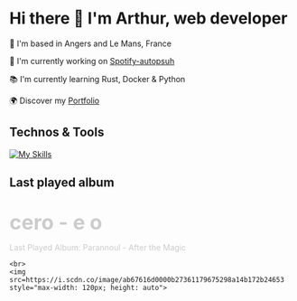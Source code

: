 # Hi there 👋 I'm Arthur, web developer

📍 I'm based in Angers and Le Mans, France

🚀 I'm currently working on [Spotify-autopsuh](https://github.com/abroudoux/spotify-autopush.git)

📚 I'm currently learning Rust, Docker & Python

🌍 Discover my [Portfolio](https://abroudoux-portfolio.vercel.app/)

## Technos & Tools

[![My Skills](https://skillicons.dev/icons?i=js,typescript,scss,react,tailwind,nestjs,git,bash,nodejs,mongodb,rust,python,postman,docker,postgres,vercel&perline=8)](https://skillicons.dev)

## Last played album

<a href=https://open.spotify.com/album/5rotTIzASSa2IDU9uQA0nQ style="color: #CCCCCC; text-decoration: none !important">
    <p style="margin-bottom: 0; font-size: 36px; font-weight: 700;">cero - e o<p>Last Played Album: <a href="https://open.spotify.com/album/5rotTIzASSa2IDU9uQA0nQ" style="color: #CCCCCC; text-decoration: none !important">Parannoul - After the Magic</a></p>

    <br>
    <img src=https://i.scdn.co/image/ab67616d0000b27361179675298a14b172b24653 style="max-width: 120px; height: auto">
</a>
